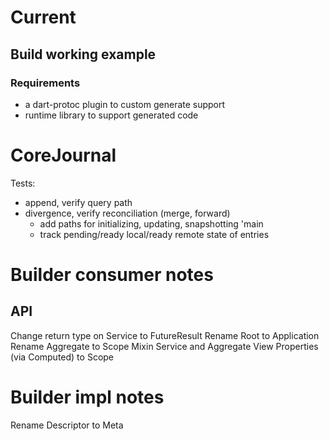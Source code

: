 # Current 
## Build working example
### Requirements
* a dart-protoc plugin to custom generate support
* runtime library to support generated code


# CoreJournal
Tests: 
* append, verify query path
* divergence, verify reconciliation (merge, forward)
  - add paths for initializing, updating, snapshotting 'main 
  - track pending/ready local/ready remote state of entries


# Builder consumer notes
## API
Change return type on Service to FutureResult
Rename Root to Application
Rename Aggregate to Scope
Mixin Service and Aggregate View Properties (via Computed) to Scope




# Builder impl notes
Rename Descriptor to Meta
